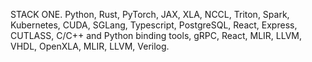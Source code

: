 STACK ONE.
Python, 
Rust, 
PyTorch, 
JAX, 
XLA, 
NCCL, 
Triton, 
Spark, 
Kubernetes, 
CUDA, 
SGLang, 
Typescript, 
PostgreSQL, 
React, 
Express, 
CUTLASS, 
C/C++ and Python binding tools, 
gRPC, 
React, 
MLIR, 
LLVM,
VHDL,
OpenXLA, MLIR, LLVM, 
Verilog.
